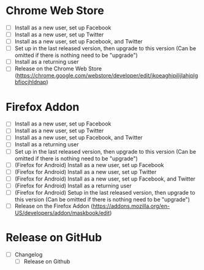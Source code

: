 # Chrome Web Store
- [ ] Install as a new user, set up Facebook
- [ ] Install as a new user, set up Twitter
- [ ] Install as a new user, set up Facebook, and Twitter
- [ ] Set up in the last released version, then upgrade to this version (Can be omitted if there is nothing need to be "upgrade")
- [ ] Install as a returning user
- [ ] Release on the Chrome Web Store (https://chrome.google.com/webstore/developer/edit/jkoeaghipilijlahjplgbfiocjhldnap)

# Firefox Addon
- [ ] Install as a new user, set up Facebook
- [ ] Install as a new user, set up Twitter
- [ ] Install as a new user, set up Facebook, and Twitter
- [ ] Install as a returning user
- [ ] Set up in the last released version, then upgrade to this version (Can be omitted if there is nothing need to be "upgrade")
- [ ] (Firefox for Android) Install as a new user, set up Facebook
- [ ] (Firefox for Android) Install as a new user, set up Twitter
- [ ] (Firefox for Android) Install as a new user, set up Facebook, and Twitter
- [ ] (Firefox for Android) Install as a returning user
- [ ] (Firefox for Android) Setup in the last released version, then upgrade to this version (Can be omitted if there is nothing need to be "upgrade")
- [ ] Release on the Firefox Addon (https://addons.mozilla.org/en-US/developers/addon/maskbook/edit)

# Release on GitHub
- [ ] Changelog
    - [ ] Release on Github
